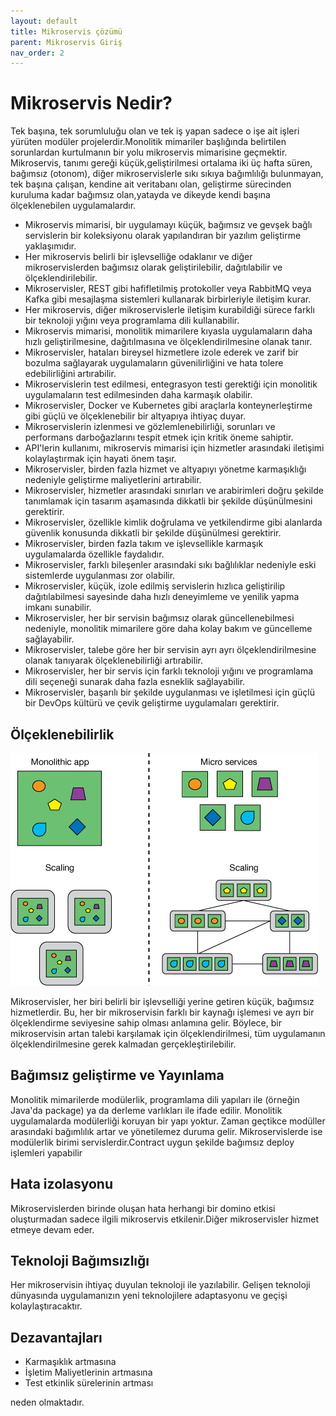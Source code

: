 ```yaml
---
layout: default
title: Mikroservis çözümü
parent: Mikroservis Giriş
nav_order: 2
---
```


# Mikroservis Nedir?

 Tek başına, tek sorumluluğu olan ve tek iş yapan sadece o işe ait işleri yürüten modüler projelerdir.Monolitik mimariler başlığında belirtilen sorunlardan kurtulmanın bir yolu mikroservis mimarisine geçmektir. Mikroservis, tanımı gereği küçük,geliştirilmesi ortalama iki üç hafta süren, bağımsız (otonom), diğer mikroservislerle sıkı sıkıya bağımlılığı bulunmayan, tek başına çalışan, kendine ait veritabanı olan, geliştirme sürecinden kuruluma kadar bağımsız olan,yatayda ve dikeyde kendi başına ölçeklenebilen uygulamalardır.
 
* Mikroservis mimarisi, bir uygulamayı küçük, bağımsız ve gevşek bağlı servislerin bir koleksiyonu olarak yapılandıran bir yazılım geliştirme yaklaşımıdır.
* Her mikroservis belirli bir işlevselliğe odaklanır ve diğer mikroservislerden bağımsız olarak geliştirilebilir, dağıtılabilir ve ölçeklendirilebilir.
* Mikroservisler, REST gibi hafifletilmiş protokoller veya RabbitMQ veya Kafka gibi mesajlaşma sistemleri kullanarak birbirleriyle iletişim kurar.
* Her mikroservis, diğer mikroservislerle iletişim kurabildiği sürece farklı bir teknoloji yığını veya programlama dili kullanabilir.
* Mikroservis mimarisi, monolitik mimarilere kıyasla uygulamaların daha hızlı geliştirilmesine, dağıtılmasına ve ölçeklendirilmesine olanak tanır.
* Mikroservisler, hataları bireysel hizmetlere izole ederek ve zarif bir bozulma sağlayarak uygulamaların güvenilirliğini ve hata tolere edebilirliğini artırabilir.
* Mikroservislerin test edilmesi, entegrasyon testi gerektiği için monolitik uygulamaların test edilmesinden daha karmaşık olabilir.
* Mikroservisler, Docker ve Kubernetes gibi araçlarla konteynerleştirme gibi güçlü ve ölçeklenebilir bir altyapıya ihtiyaç duyar.
* Mikroservislerin izlenmesi ve gözlemlenebilirliği, sorunları ve performans darboğazlarını tespit etmek için kritik öneme sahiptir.
* API'lerin kullanımı, mikroservis mimarisi için hizmetler arasındaki iletişimi kolaylaştırmak için hayati önem taşır.
* Mikroservisler, birden fazla hizmet ve altyapıyı yönetme karmaşıklığı nedeniyle geliştirme maliyetlerini artırabilir.
* Mikroservisler, hizmetler arasındaki sınırları ve arabirimleri doğru şekilde tanımlamak için tasarım aşamasında dikkatli bir şekilde düşünülmesini gerektirir.
* Mikroservisler, özellikle kimlik doğrulama ve yetkilendirme gibi alanlarda güvenlik konusunda dikkatli bir şekilde düşünülmesi gerektirir.
* Mikroservisler, birden fazla takım ve işlevsellikle karmaşık uygulamalarda özellikle faydalıdır.
* Mikroservisler, farklı bileşenler arasındaki sıkı bağlılıklar nedeniyle eski sistemlerde uygulanması zor olabilir.
* Mikroservisler, küçük, izole edilmiş servislerin hızlıca geliştirilip dağıtılabilmesi sayesinde daha hızlı deneyimleme ve yenilik yapma imkanı sunabilir.
* Mikroservisler, her bir servisin bağımsız olarak güncellenebilmesi nedeniyle, monolitik mimarilere göre daha kolay bakım ve güncelleme sağlayabilir.
* Mikroservisler, talebe göre her bir servisin ayrı ayrı ölçeklendirilmesine olanak tanıyarak ölçeklenebilirliği artırabilir.
* Mikroservisler, her bir servis için farklı teknoloji yığını ve programlama dili seçeneği sunarak daha fazla esneklik sağlayabilir.
* Mikroservisler, başarılı bir şekilde uygulanması ve işletilmesi için güçlü bir DevOps kültürü ve çevik geliştirme uygulamaları gerektirir.

## Ölçeklenebilirlik

![Monolitik Uygulama](kaynaklar/olceklenebilirlik.jpg)

Mikroservisler, her biri belirli bir işlevselliği yerine getiren küçük, bağımsız hizmetlerdir. Bu, her bir mikroservisin farklı bir kaynağı işlemesi ve ayrı bir ölçeklendirme seviyesine sahip olması anlamına gelir. Böylece, bir mikroservisin artan talebi karşılamak için ölçeklendirilmesi, tüm uygulamanın ölçeklendirilmesine gerek kalmadan gerçekleştirilebilir.

## Bağımsız geliştirme ve Yayınlama

Monolitik mimarilerde modülerlik, programlama dili yapıları ile (örneğin Java'da package) ya da derleme varlıkları ile ifade edilir. Monolitik uygulamalarda modülerliği koruyan bir yapı yoktur. Zaman geçtikce modüller arasındaki bağımlılık artar ve yönetilemez duruma gelir. Mikroservislerde ise modülerlik birimi servislerdir.Contract uygun şekilde bağımsız deploy işlemleri yapabilir

## Hata izolasyonu

Mikroservislerden birinde oluşan hata herhangi bir domino etkisi oluşturmadan sadece ilgili mikroservis etkilenir.Diğer mikroservisler hizmet etmeye devam eder.

## Teknoloji Bağımsızlığı

  Her mikroservisin ihtiyaç duyulan teknoloji ile yazılabilir. Gelişen teknoloji dünyasında uygulamanızın yeni teknolojilere adaptasyonu ve geçişi kolaylaştıracaktır.

## Dezavantajları

* Karmaşıklık artmasına 
* İşletim Maliyetlerinin artmasına 
* Test etkinlik sürelerinin artması 

neden olmaktadır.
